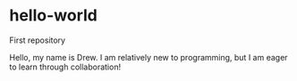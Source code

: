 # hello-world
First repository

Hello, my name is Drew. 
I am relatively new to programming, but I am eager to learn through collaboration!
